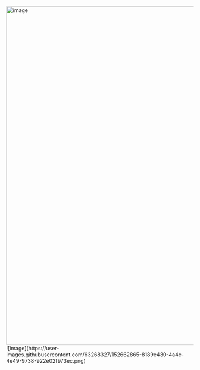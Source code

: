 <img width="910" alt="image" src="https://user-images.githubusercontent.com/63268327/152662838-bbff42ca-3ea0-4d77-a050-f6a5cd45d984.png">
![image](https://user-images.githubusercontent.com/63268327/152662865-8189e430-4a4c-4e49-9738-922e02f973ec.png)

